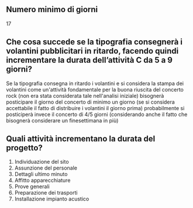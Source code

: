 ## Numero minimo di giorni
17

## Che cosa succede se la tipografia consegnerà i volantini pubblicitari in ritardo, facendo quindi incrementare la durata dell’attività C da 5 a 9 giorni?
Se la tipografia consegna in ritardo i volantini e si considera la stampa dei volantini come un'attività fondamentale per la buona riuscita del concerto rock (non era stata considerata tale nell'analisi iniziale) bisognerà posticipare il giorno del concerto di minimo un giorno (se si considera accettabile il fatto di distribuire i volantini il giorno prima) probabilmente si posticiperà invece il concerto di 4/5 giorni (considerando anche il fatto che bisognerà considerare un finesettimana in più)

## Quali attività incrementano la durata del progetto?
1. Individuazione del sito
2. Assunzione del personale
4. Dettagli ultimo minuto
6. Affitto apparecchiature
7. Prove generali
8. Preparazione dei trasporti
9. Installazione impianto acustico